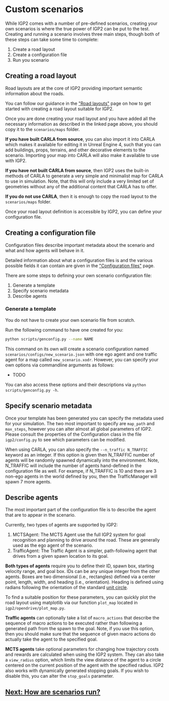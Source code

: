 # Custom scenarios

While IGP2 comes with a number of pre-defined scenarios, creating your own scenarios is where the true power of IGP2 can be put to the test. 
Creating and running a scenario involves three main steps, though both of these steps can take some time to complete:
1. Create a road layout
2. Create a configuration file
3. Run you scenario

## Creating a road layout

Road layouts are at the core of IGP2 providing important semantic information about the roads.

You can follow our guidance in the ["Road layouts"](road_layout.md) page on how to get started with creating a road layout suitable for IGP2.

Once you are done creating your road layout and you have added all the necessary information as described in the linked page above, you should copy it to the `scenarios/maps` folder. 

**If you have built CARLA from source**, you can also import it into CARLA which makes it available for editing it in Unreal Engine 4, such that you can add buildings, props, terrains, and other decorative elements to the scenario. 
Importing your map into CARLA will also make it available to use with IGP2.

**If you have not built CARLA from source**, then IGP2 uses the built-in methods of CARLA to generate a very simple and minimalist map for CARLA to use in simulation.
Note, that this will only include a very limited set of geometries without any of the additional content that CARLA has to offer.

**If you do not use CARLA**, then it is enough to copy the road layout to the `scenarios/maps` folder. 

Once your road layout definition is accessible by IGP2, you can define your configuration file.


## Creating a configuration file

Configuration files describe important metadata about the scenario and what and how agents will behave in it.

Detailed information about what a configuration files is and the various possible fields it can contain are given in the ["Configuration files"](configuration_file.md) page.

There are some steps to defining your own scenario configuration file:
1. Generate a template
2. Specify scenario metadata
3. Describe agents

### Generate a template

You do not have to create your own scenario file from scratch.

Run the following command to have one created for you:
```bash
python scripts/genconfig.py --name NAME
```

This command on its own will create a scenario configuration named `scenarios/configs/new_scenario.json` with one ego agent and one traffic agent for a map called `new_scenario.xodr`.
However, you can specify your own options via commandline arguments as follows:
- TODO

You can also access these options and their descriptions via `python scripts/genconfig.py -h`.

## Specify scenario metadata

Once your template has been generated you can specify the metadata used for your simulation.
The two most important to specify are `map_path` and `max_steps`, however you can alter almost all global parameters of IGP2. Please consult the properties of the Configuration class in the file `igp2/config.py` to see which parameters can be modified.

When using CARLA, you can also specify the `--n_traffic N_TRAFFIC` keyword as an integer.
If this option is given then N_TRAFFIC number of agents will be randomly spawned dynamically into the environment.
Note, N_TRAFFIC will include the number of agents hand-defined in the configuration file as well.
For exampe, if N_TRAFFIC is 10 and there are 3 non-ego agents in the world defined by you, then the TrafficManager will spawn 7 more agents.

## Describe agents

The most important part of the configuration file is to describe the agent that are to appear in the scenario.

Currently, two types of agents are supported by IGP2:
1. MCTSAgent: The MCTS Agent use the full IGP2 system for goal recognition and planning to drive around the road. These are generally used as the ego agent of the scenario.
2. TrafficAgent: The Traffic Agent is a simpler, path-following agent that drives from a given spawn location to its goal.

**Both types of agents** require you to define their ID, spawn box, starting velocity range, and goal box.
IDs can be any unique integer from the other agents.
Boxes are two dimensional (i.e., rectangles) defined via a center point, length, width, and heading (i.e., orientation).
Heading is defined using radians following the orientation of the standard [unit circle](https://en.wikipedia.org/wiki/Unit_circle#/media/File:Unit_circle_angles_color.svg).

To find a suitable position for these parameters, you can quickly plot the road layout using matplotlib via our function `plot_map` located in `igp2/opendrive/plot_map.py`.

**Traffic agents** can optionally take a list of `macro_actions` that describe the sequence of macro actions to be executed rather than following a generated path from the spawn to the goal.
Note, if you use this option, then you should make sure that the sequence of given macro actions do actually take the agent to the specified goal.

**MCTS agents** take optional parameters for changing how trajectory costs and rewards are calculated when using the IGP2 system.
They can also take a `view_radius` option, which limits the view distance of the agent to a circle centered on the current position of the agent with the specified radius.
IGP2 also works with dynamically generated stopping goals. If you wish to disable this, you can alter the `stop_goals` parameter.

## [Next: How are scenarios run?](scenario_execution.md)